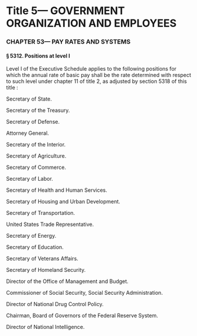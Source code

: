 
# Title 5— GOVERNMENT ORGANIZATION AND EMPLOYEES
### CHAPTER 53— PAY RATES AND SYSTEMS
#### § 5312. Positions at level I

Level I of the Executive Schedule applies to the following positions for which the annual rate of basic pay shall be the rate determined with respect to such level under chapter 11 of title 2, as adjusted by section 5318 of this title :

Secretary of State.

Secretary of the Treasury.

Secretary of Defense.

Attorney General.

Secretary of the Interior.

Secretary of Agriculture.

Secretary of Commerce.

Secretary of Labor.

Secretary of Health and Human Services.

Secretary of Housing and Urban Development.

Secretary of Transportation.

United States Trade Representative.

Secretary of Energy.

Secretary of Education.

Secretary of Veterans Affairs.

Secretary of Homeland Security.

Director of the Office of Management and Budget.

Commissioner of Social Security, Social Security Administration.

Director of National Drug Control Policy.

Chairman, Board of Governors of the Federal Reserve System.

Director of National Intelligence.
